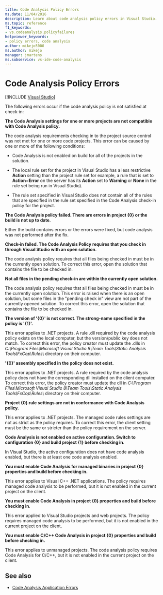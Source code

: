 ```yaml
---
title: Code Analysis Policy Errors
ms.date: 11/04/2016
description: Learn about code analysis policy errors in Visual Studio. View descriptions of errors that occur if the policy is not satisfied when code is checked in.
ms.topic: reference
f1_keywords:
- vs.codeanalysis.policyfailures
helpviewer_keywords:
- policy errors, code analysis
author: mikejo5000
ms.author: mikejo
manager: jmartens
ms.subservice: vs-ide-code-analysis
---
```

# Code Analysis Policy Errors

 [!INCLUDE [Visual Studio](~/includes/applies-to-version/vs-windows-only.md)]

The following errors occur if the code analysis policy is not satisfied at check-in:

**The Code Analysis settings for one or more projects are not compatible with Code Analysis policy.**

The code analysis requirements checking in to the project source control was not met for one or more code projects. This error can be caused by one or more of the following conditions:

- Code Analysis is not enabled on build for all of the projects in the solution.

- The local rule set for the project in Visual Studio has a less restrictive **Action** setting than the project rule set for example, a rule that is set to **Action**=**Error** on the server has its **Action** set to **Warning** or **None** in the rule set being run in Visual Studio).

- The rule set specified in Visual Studio does not contain all of the rules that are specified in the rule set specified in the Code Analysis check-in policy for the project.

**The Code Analysis policy failed. There are errors in project {0} or the build is not up to date.**

Either the build contains errors or the errors were fixed, but code analysis was not performed after the fix.

**Check-in failed. The Code Analysis Policy requires that you check in through Visual Studio with an open solution.**

The code analysis policy requires that all files being checked in must be in the currently open solution. To correct this error, open the solution that contains the file to be checked in.

**Not all files in the pending check-in are within the currently open solution.**

The code analysis policy requires that all files being checked in must be in the currently open solution. This error is raised when there is an open solution, but some files in the "pending check in" view are not part of the currently opened solution. To correct this error, open the solution that contains the file to be checked in.

**The version of '{0}' is not correct. The strong-name specified in the policy is '{1}'.**

This error applies to .NET projects. A rule .dll required by the code analysis policy exists on the local computer, but the version/public key does not match. To correct this error, the policy creator must update the .dlls in *C:\Program Files\Microsoft Visual Studio 8\Team Tools\Static Analysis Tools\FxCop\Rules\\* directory on their computer.

**'{0}' assembly specified in the policy does not exist.**

This error applies to .NET projects. A rule required by the code analysis policy does not have the corresponding dll installed on the client computer. To correct this error, the policy creator must update the dll in *C:\Program Files\Microsoft Visual Studio 8\Team Tools\Static Analysis Tools\FxCop\Rules\\* directory on their computer.

**Project {0} rule settings are not in conformance with Code Analysis policy.**

This error applies to .NET projects. The managed code rules settings are not as strict as the policy requires. To correct this error, the client setting must be the same or stricter than the policy requirement on the server.

**Code Analysis is not enabled on active configuration. Switch to configuration {0} and build project {1} before checking in.**

In Visual Studio, the active configuration does not have code analysis enabled, but there is at least one code analysis enabled.

**You must enable Code Analysis for managed binaries in project {0} properties and build before checking in.**

This error applies to Visual C++ .NET applications. The policy requires managed code analysis to be performed, but it is not enabled in the current project on the client.

**You must enable Code Analysis in project {0} properties and build before checking in.**

This error applied to Visual Studio projects and web projects. The policy requires managed code analysis to be performed, but it is not enabled in the current project on the client.

**You must enable C/C++ Code Analysis in project {0} properties and build before checking in.**

This error applies to unmanaged projects. The code analysis policy requires Code Analysis for C/C++, but it is not enabled in the current project on the client.

## See also

- [Code Analysis Application Errors](../code-quality/code-analysis-application-errors.md)
